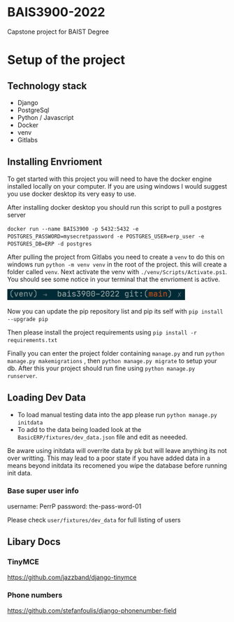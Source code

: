 # BAIS3900-2022

Capstone project for BAIST Degree

# Setup of the project

## Technology stack 

- Django
- PostgreSql
- Python / Javascript
- Docker
- venv
- Gitlabs

## Installing Envrioment

To get started with this project you will need to have the docker engine installed locally
on your computer. If you are using windows I would suggest you use docker desktop its very
easy to use. 

After installing docker desktop you should run this script to pull a postgres server

`docker run --name BAIS3900 -p 5432:5432 -e POSTGRES_PASSWORD=mysecretpassword -e POSTGRES_USER=erp_user -e POSTGRES_DB=ERP -d postgres`

After pulling the project from Gitlabs you need to create a `venv` to do this on windows
run `python -m venv venv` in the root of the project. this will create a folder called
`venv`. Next activate the venv with `./venv/Scripts/Activate.ps1`. You should see some
notice in your terminal that the envrioment is active. 

![terminal-image](Capture.PNG)

Now you can update the pip repository list and pip its self with `pip install --upgrade pip`

Then please install the project requirements using `pip install -r requirements.txt`


Finally you can enter the project folder containing `manage.py` and run `python manage.py makemigrations` ,
then `python manage.py migrate` to setup your db. After this your project should run fine using `python manage.py runserver`. 

## Loading Dev Data

- To load manual testing data into the app please run `python manage.py initdata`
- To add to the data being loaded look at the `BasicERP/fixtures/dev_data.json` file and edit as neeeded.

Be aware using initdata will overrite data by pk but will leave anything its not over writting.
This may lead to a poor state if you have added data in a means beyond initdata its recomened 
you wipe the database before running init data. 

### Base super user info

username: PerrP
password: the-pass-word-01

Please check `user/fixtures/dev_data` for full listing of users

## Libary Docs

### TinyMCE 

https://github.com/jazzband/django-tinymce

### Phone numbers

https://github.com/stefanfoulis/django-phonenumber-field
